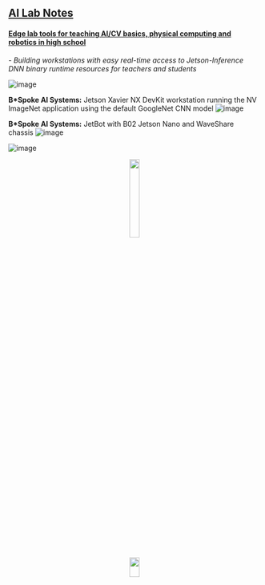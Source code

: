 ## <u>AI Lab Notes</u>

#### <ins>Edge lab tools for teaching AI/CV basics, physical computing and robotics in high school</ins>
*- Building workstations with easy real-time access to Jetson-Inference DNN binary runtime resources for teachers and students*

![image](https://github.com/rtrelease/Jetson-Symbolics-Neuromorphics/assets/71346897/01e3da9e-3bc2-4f56-a0fe-19340c45d6d5)

**B\*Spoke AI Systems:** Jetson Xavier NX DevKit workstation running the NV ImageNet application using the default GoogleNet CNN model
![image](https://github.com/rtrelease/Jetson-Symbolics-Neuromorphics/assets/71346897/52205d8e-4200-400a-adce-a5c280f8c1ce)

**B\*Spoke AI Systems:** JetBot with B02 Jetson Nano and WaveShare chassis
![image](https://github.com/rtrelease/Jetson-Symbolics-Neuromorphics/assets/71346897/25ca7fcf-f1c4-4d67-b8cb-fa326a938e1a)

![image](https://github.com/rtrelease/Jetson-Symbolics-Neuromorphics/assets/71346897/57f6a469-62e0-45bf-8c6f-325e93bfd5f7)


<p align="center">
<img src="https://github.com/rtrelease/Jetson-Symbolics-Neuromorphics/assets/71346897/6a5617d1-ce6b-4b43-9eda-38804a3338a3" width=20% height=20% />
</p>

<p align="center">
<img src="https://github.com/rtrelease/Jetson-Symbolics-Neuromorphics/assets/71346897/470f88ff-ba25-496a-8c44-6ad506dcf47e" width=20% height=10% />
</p>
